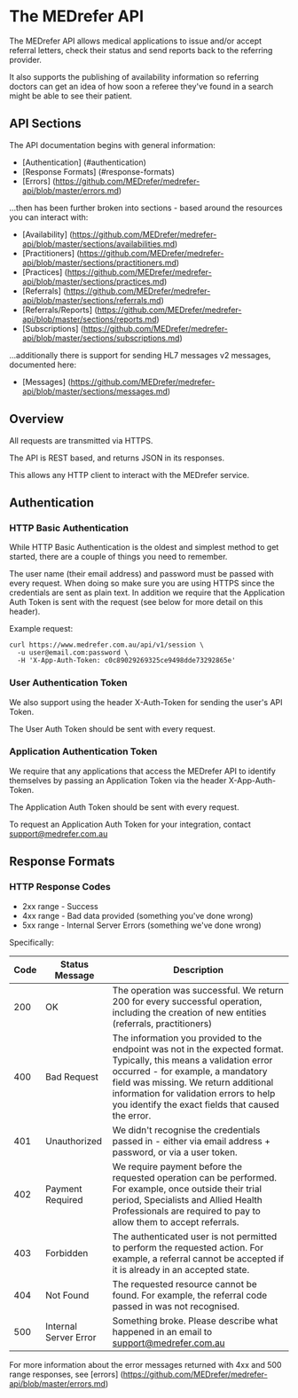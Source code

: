 The MEDrefer API
============

The MEDrefer API allows medical applications to issue and/or accept referral letters, check their status and send reports back to the referring provider.

It also supports the publishing of availability information so referring doctors can get an idea of how soon a referee they've found in a search might be able to see their patient.

API Sections
----------
The API documentation begins with general information:
* [Authentication] (#authentication)
* [Response Formats] (#response-formats)
* [Errors] (https://github.com/MEDrefer/medrefer-api/blob/master/errors.md)

...then has been further broken into sections - based around the resources you can interact with:
* [Availability] (https://github.com/MEDrefer/medrefer-api/blob/master/sections/availabilities.md)
* [Practitioners] (https://github.com/MEDrefer/medrefer-api/blob/master/sections/practitioners.md)
* [Practices] (https://github.com/MEDrefer/medrefer-api/blob/master/sections/practices.md)
* [Referrals] (https://github.com/MEDrefer/medrefer-api/blob/master/sections/referrals.md)
* [Referrals/Reports] (https://github.com/MEDrefer/medrefer-api/blob/master/sections/reports.md)
* [Subscriptions] (https://github.com/MEDrefer/medrefer-api/blob/master/sections/subscriptions.md)

...additionally there is support for sending HL7 messages v2 messages, documented here:
* [Messages] (https://github.com/MEDrefer/medrefer-api/blob/master/sections/messages.md)


Overview
----------

All requests are transmitted via HTTPS.

The API is REST based, and returns JSON in its responses.

This allows any HTTP client to interact with the MEDrefer service.

Authentication
----------
### HTTP Basic Authentication

While HTTP Basic Authentication is the oldest and simplest method to get started, there are a couple of things you need to remember.

The user name (their email address) and password must be passed with every request. When doing so make sure you are using HTTPS since the credentials are sent as plain text. In addition we require that the Application Auth Token is sent with the request (see below for more detail on this header).

Example request:
```shell
curl https://www.medrefer.com.au/api/v1/session \
  -u user@email.com:password \
  -H 'X-App-Auth-Token: c0c89029269325ce9498dde73292865e'
```

### User Authentication Token

We also support using the header X-Auth-Token for sending the user's API Token.

The User Auth Token should be sent with every request.


### Application Authentication Token

We require that any applications that access the MEDrefer API to identify themselves by passing an Application Token via the header X-App-Auth-Token.

The Application Auth Token should be sent with every request.

To request an Application Auth Token for your integration, contact support@medrefer.com.au


Response Formats
--------

### HTTP Response Codes

* 2xx range - Success
* 4xx range - Bad data provided (something you've done wrong)
* 5xx range - Internal Server Errors (something we've done wrong)

Specifically:

Code | Status Message | Description
--- | --- | ---
200 | OK | The operation was successful. We return 200 for every successful operation, including the creation of new entities (referrals, practitioners)
400 | Bad Request | The information you provided to the endpoint was not in the expected format. Typically, this means a validation error occurred - for example, a mandatory field was missing. We return additional information for validation errors to help you identify the exact fields that caused the error.
401 | Unauthorized | We didn't recognise the credentials passed in - either via email address + password, or via a user token.
402 | Payment Required | We require payment before the requested operation can be performed. For example, once outside their trial period, Specialists and Allied Health Professionals are required to pay to allow them to accept referrals.
403 | Forbidden | The authenticated user is not permitted to perform the requested action. For example, a referral cannot be accepted if it is already in an accepted state.
404 | Not Found | The requested resource cannot be found. For example, the referral code passed in was not recognised.
500 | Internal Server Error | Something broke. Please describe what happened in an email to support@medrefer.com.au

For more information about the error messages returned with 4xx and 500 range responses, see [errors] (https://github.com/MEDrefer/medrefer-api/blob/master/errors.md)
